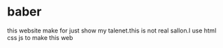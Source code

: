 # baber
this  website make for just show my talenet.this is not real sallon.I use html css js to make this web

